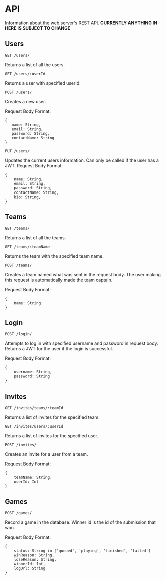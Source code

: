 # API
Information about the web server's REST API.
**CURRENTLY ANYTHING IN HERE IS SUBJECT TO CHANGE**

## Users

`GET /users/`

Returns a list of all the users.

`GET /users/:userId`

Returns a user with specified userId.

`POST /users/`

Creates a new user.

Request Body Format:
```
{
   name: String,
   email: String,
   password: String,
   contactName: String
}
```

`PUT /users/`

Updates the current users information. Can only be called if the user has a JWT.
Request Body Format:
```
{
    name: String,
    email: String,
    password: String,
    contactName: String,
    bio: String,
}
```

## Teams

`GET /teams/`

Returns a list of all the teams.

`GET /teams/:teamName`

Returns the team with the specified team name.

`POST /teams/`

Creates a team named what was sent in the request body. The user making this request is automatically made the team captain.

Request Body Format:
```
{
    name: String
}
```

## Login

`POST /login/`

Attempts to log in with specified username and password in request body. Returns a JWT for the user if the login is successful.

Request Body Format:
```
{
    username: String,
    password: String
}
```

## Invites

`GET /invites/teams/:teamId`

Returns a list of invites for the specified team.

`GET /invites/users/:userId`

Returns a list of invites for the specified user.

`POST /invites/`

Creates an invite for a user from a team.

Request Body Format:
```
{
    teamName: String,
    userId: Int
}
```

## Games

`POST /games/`

Record a game in the database. Winner id is the id of the submission that won.

Request Body Format:
```
{
    status: String in ['queued', 'playing', 'finished', 'failed']
    winReason: String,
    loseReason: String,
    winnerId: Int,
    logUrl: String
}
```
